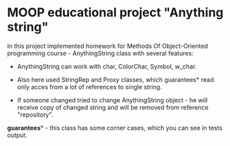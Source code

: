 # MOOP educational project "Anything string"

In this project implemented homework for Methods Of Object-Oriented programming course - AnythingString class with several features:

- AnythingString can work with char, ColorChar, Symbol, w_char.

- Also here used StringRep and Proxy classes, which guarantees* read only acces from a lot of references to single string.

- If someone changed tried to change AnythingString object - he will receive copy of changed string and will be removed from reference "repository".

**guarantees*** - this class has some corner cases, which you can see in tests output.

